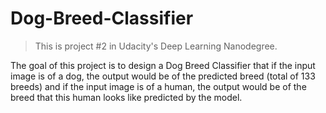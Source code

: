 # Dog-Breed-Classifier
> This is project #2 in Udacity's Deep Learning Nanodegree.

The goal of this project is to design a Dog Breed Classifier that if the input image is of a dog, the output would be of the predicted breed (total of 133 breeds) and if the input image is of a human, the output would be of the breed that this human looks like predicted by the model.
